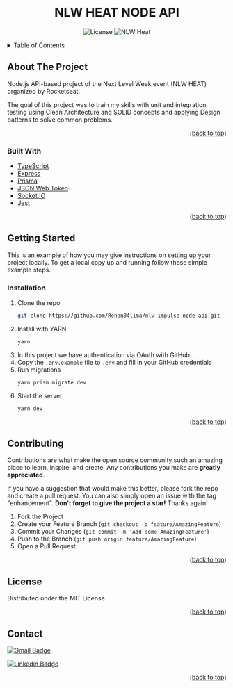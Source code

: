 <div id="top"></div>

<!-- PROJECT LOGO -->
<br />
<div align="center">

  <h1 align="center">NLW HEAT NODE API</h1>

  <p align="center">
    <img alt="License" src="https://img.shields.io/static/v1?label=license&message=MIT&color=8257E5&labelColor=000000">
    <img src="https://img.shields.io/static/v1?label=NLW&message=Heat&color=8257E5&labelColor=000000" alt="NLW Heat" />
  </p>
</div>



<!-- TABLE OF CONTENTS -->
<details>
  <summary>Table of Contents</summary>
  <ol>
    <li>
      <a href="#about-the-project">About The Project</a>
      <ul>
        <li><a href="#built-with">Built With</a></li>
      </ul>
    </li>
    <li>
      <a href="#getting-started">Getting Started</a>
      <ul>
        <li><a href="#installation">Installation</a></li>
      </ul>
    </li>
    <li><a href="#contributing">Contributing</a></li>
    <li><a href="#license">License</a></li>
    <li><a href="#contact">Contact</a></li>
  </ol>
</details>



<!-- ABOUT THE PROJECT -->
## About The Project

 Node.js API-based project of the Next Level Week event (NLW HEAT) organized by Rocketseat.

The goal of this project was to train my skills with unit and integration testing using Clean Architecture and SOLID concepts and applying Design patterns to solve common problems.

<p align="right">(<a href="#top">back to top</a>)</p>



### Built With

- [TypeScript](https://www.typescriptlang.org/)
- [Express](https://expressjs.com/pt-br/)
- [Prisma](https://www.prisma.io/)
- [JSON Web Token](https://jwt.io/)
- [Socket.IO](https://socket.io/)
- [Jest](https://jestjs.io/)


<p align="right">(<a href="#top">back to top</a>)</p>



<!-- GETTING STARTED -->
## Getting Started

This is an example of how you may give instructions on setting up your project locally.
To get a local copy up and running follow these simple example steps.

### Installation

1. Clone the repo
   ```sh
   git clone https://github.com/Renan04lima/nlw-impulse-node-api.git
   ```
2. Install with YARN
   ```sh
   yarn
   ```
3. In this project we have authentication via OAuth with GitHub
4. Copy the `.env.example` file to `.env` and fill in your GitHub credentials
5. Run migrations
   ```sh
   yarn prism migrate dev
   ```
6. Start the server
   ```sh
   yarn dev
   ```

<p align="right">(<a href="#top">back to top</a>)</p>



<!-- CONTRIBUTING -->
## Contributing

Contributions are what make the open source community such an amazing place to learn, inspire, and create. Any contributions you make are **greatly appreciated**.

If you have a suggestion that would make this better, please fork the repo and create a pull request. You can also simply open an issue with the tag "enhancement".
**Don't forget to give the project a star!** Thanks again!

1. Fork the Project
2. Create your Feature Branch (`git checkout -b feature/AmazingFeature`)
3. Commit your Changes (`git commit -m 'Add some AmazingFeature'`)
4. Push to the Branch (`git push origin feature/AmazingFeature`)
5. Open a Pull Request

<p align="right">(<a href="#top">back to top</a>)</p>



<!-- LICENSE -->
## License

Distributed under the MIT License.
<p align="right">(<a href="#top">back to top</a>)</p>



<!-- CONTACT -->
## Contact

[![Gmail Badge](https://img.shields.io/badge/Gmail-D14836?style=for-the-badge&logo=gmail&logoColor=white)](https://mail.google.com/mail/?view=cm&fs=1&to=renan04lima@gmail.com&su=Contact)


[![Linkedin Badge](https://img.shields.io/badge/-LinkedIn-blue?style=flat-square&logo=Linkedin&logoColor=white&link=https://www.linkedin.com/in/dev-renan)](https://www.linkedin.com/in/dev-renan)

<p align="right">(<a href="#top">back to top</a>)</p>